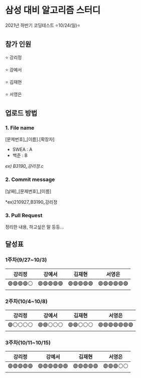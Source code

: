 # 삼성 대비 알고리즘 스터디
2021년 하반기 코딩테스트 ⭐10/24(일)⭐

## 참가 인원
⭐ 강리정

⭐ 강예서

⭐ 김재현

⭐ 서영은

## 업로드 방법
### 1. File name
[문제번호]_[이름].[확장자]
- SWEA : A
- 백준 : B

*ex) B3190_강리정.c*

### 2. Commit message
[날짜]\_[문제번호]_[이름]

*ex)210927_B3190_강리정

### 3. Pull Request
정리한 내용, 하고싶은 말 등등...

## 달성표
### 1주차(9/27~10/3)
|    강리정   |    강예서   |    김재현   |     서영은    |
|------------|-------------|------------|---------------|
|🟣🟣🟣🟣⚪️|🟣🟣🟣🟣🟣|🟣🟣🟣🟣🟣|🟣🟣🟣🟣🟣🟣|

### 2주차(10/4~10/8)
|    강리정   |    강예서   |    김재현   |     서영은    |
|------------|-------------|------------|---------------|
|🟣⚪️⚪️⚪️⚪️|🟣🟣⚪️⚪️⚪️|🟣🟣⚪️⚪️⚪️|🟣🟣🟣🟣🟣🟣🟣|

### 3주차(10/11~10/15)
|    강리정   |    강예서   |    김재현   |     서영은    |
|------------|-------------|------------|---------------|
|🟣🟣🟣🟣🟣|🟣🟣🟣🟣🟣🟣|🟣🟣🟣🟣🟣|🟣🟣🟣⚪️⚪️|
